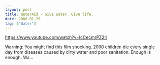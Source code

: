 ```yaml
---
layout: post
title: WaterAid - Give water. Give life.
date: 2008-01-29
tag: ["Water"]
---
```


https://www.youtube.com/watch?v=IcCecmrPZ24  

Warning: You might find this film shocking. 2000 children die every single day from diseases caused by dirty water and poor sanitation. Enough is enough. Wa...